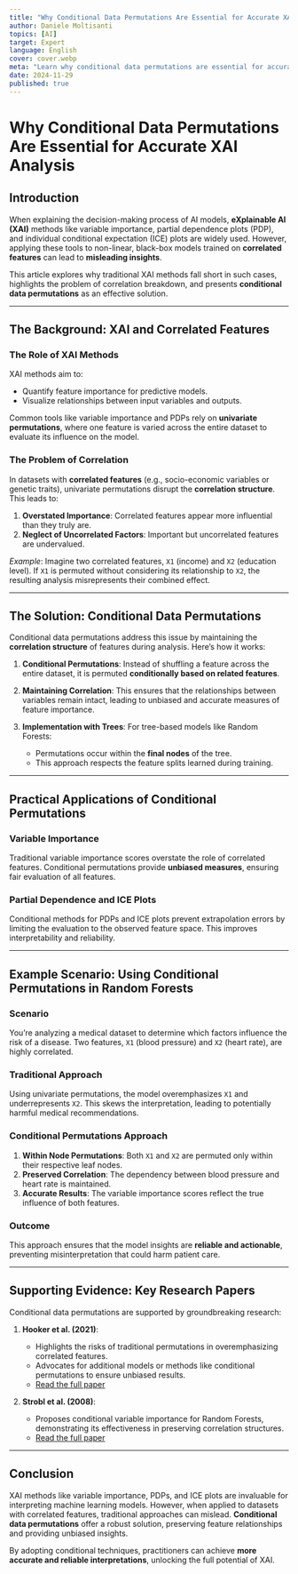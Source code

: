 ```yaml
---
title: "Why Conditional Data Permutations Are Essential for Accurate XAI Analysis"
author: Daniele Moltisanti
topics: [AI]
target: Expert
language: English
cover: cover.webp
meta: "Learn why conditional data permutations are essential for accurate XAI. Discover how they solve the problem of correlation breakdown and improve variable importance and PDP analyses"
date: 2024-11-29
published: true
---
```




# Why Conditional Data Permutations Are Essential for Accurate XAI Analysis

## Introduction

When explaining the decision-making process of AI models, **eXplainable AI (XAI)** methods like variable importance, partial dependence plots (PDP), and individual conditional expectation (ICE) plots are widely used. However, applying these tools to non-linear, black-box models trained on **correlated features** can lead to **misleading insights**.

This article explores why traditional XAI methods fall short in such cases, highlights the problem of correlation breakdown, and presents **conditional data permutations** as an effective solution.

---

## The Background: XAI and Correlated Features

### The Role of XAI Methods

XAI methods aim to:
- Quantify feature importance for predictive models.
- Visualize relationships between input variables and outputs.

Common tools like variable importance and PDPs rely on **univariate permutations**, where one feature is varied across the entire dataset to evaluate its influence on the model.

### The Problem of Correlation

In datasets with **correlated features** (e.g., socio-economic variables or genetic traits), univariate permutations disrupt the **correlation structure**. This leads to:
1. **Overstated Importance**: Correlated features appear more influential than they truly are.
2. **Neglect of Uncorrelated Factors**: Important but uncorrelated features are undervalued.

*Example*: Imagine two correlated features, `X1` (income) and `X2` (education level). If `X1` is permuted without considering its relationship to `X2`, the resulting analysis misrepresents their combined effect.

---

## The Solution: Conditional Data Permutations

Conditional data permutations address this issue by maintaining the **correlation structure** of features during analysis. Here’s how it works:

1. **Conditional Permutations**: Instead of shuffling a feature across the entire dataset, it is permuted **conditionally based on related features**.
   
2. **Maintaining Correlation**: This ensures that the relationships between variables remain intact, leading to unbiased and accurate measures of feature importance.

3. **Implementation with Trees**: For tree-based models like Random Forests:
   - Permutations occur within the **final nodes** of the tree.
   - This approach respects the feature splits learned during training.

---

## Practical Applications of Conditional Permutations

### Variable Importance
Traditional variable importance scores overstate the role of correlated features. Conditional permutations provide **unbiased measures**, ensuring fair evaluation of all features.

### Partial Dependence and ICE Plots
Conditional methods for PDPs and ICE plots prevent extrapolation errors by limiting the evaluation to the observed feature space. This improves interpretability and reliability.

---

## Example Scenario: Using Conditional Permutations in Random Forests

### Scenario
You’re analyzing a medical dataset to determine which factors influence the risk of a disease. Two features, `X1` (blood pressure) and `X2` (heart rate), are highly correlated.

### Traditional Approach
Using univariate permutations, the model overemphasizes `X1` and underrepresents `X2`. This skews the interpretation, leading to potentially harmful medical recommendations.

### Conditional Permutations Approach
1. **Within Node Permutations**: Both `X1` and `X2` are permuted only within their respective leaf nodes.
2. **Preserved Correlation**: The dependency between blood pressure and heart rate is maintained.
3. **Accurate Results**: The variable importance scores reflect the true influence of both features.

### Outcome
This approach ensures that the model insights are **reliable and actionable**, preventing misinterpretation that could harm patient care.

---

## Supporting Evidence: Key Research Papers

Conditional data permutations are supported by groundbreaking research:

1. **Hooker et al. (2021)**:
   - Highlights the risks of traditional permutations in overemphasizing correlated features.
   - Advocates for additional models or methods like conditional permutations to ensure unbiased results.
   - [Read the full paper](https://lnkd.in/ejNWFTJV)

2. **Strobl et al. (2008)**:
   - Proposes conditional variable importance for Random Forests, demonstrating its effectiveness in preserving correlation structures.
   - [Read the full paper](https://lnkd.in/ev_aXR3M)

---

## Conclusion

XAI methods like variable importance, PDPs, and ICE plots are invaluable for interpreting machine learning models. However, when applied to datasets with correlated features, traditional approaches can mislead. **Conditional data permutations** offer a robust solution, preserving feature relationships and providing unbiased insights.

By adopting conditional techniques, practitioners can achieve **more accurate and reliable interpretations**, unlocking the full potential of XAI.